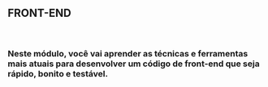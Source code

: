 <h2>
 FRONT-END
 </h2><br>
 <h3> 
 Neste módulo, você vai aprender as técnicas e ferramentas mais atuais para desenvolver um código de front-end que seja rápido, bonito e testável.
 </h3>